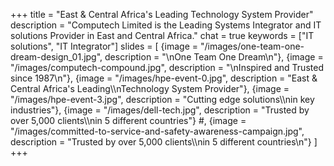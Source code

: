 +++
title = "East & Central Africa's Leading Technology System Provider"
description = "Computech Limited is the Leading Systems Integrator and IT solutions Provider in East and Central Africa."
chat = true
keywords = ["IT solutions", "IT Integrator"]
slides = [
  {image = "/images/one-team-one-dream-design_01.jpg", description = "\nOne Team One Dream\n"},
  {image = "/images/computech-compound.jpg", description = "\nInspired and Trusted since 1987\n"}, {image = "/images/hpe-event-0.jpg", description = "East & Central Africa's Leading\\\nTechnology System Provider"}, {image = "/images/hpe-event-3.jpg", description = "Cutting edge solutions\\\nin key industries"}, {image = "/images/dell-tech.jpg", description = "Trusted by over 5,000 clients\\\nin 5 different countries"}
  #, {image = "/images/committed-to-service-and-safety-awareness-campaign.jpg", description = "Trusted by over 5,000 clients\\\nin 5 different countries\n"}
]
+++
